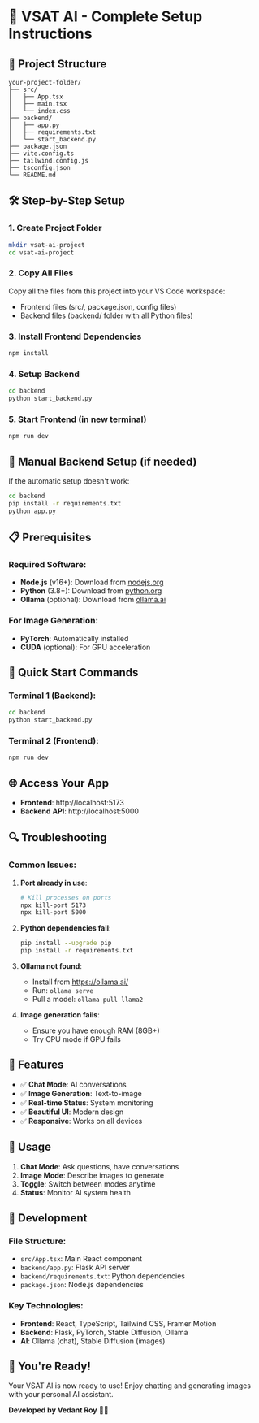 # 🚀 VSAT AI - Complete Setup Instructions

## 📁 Project Structure
```
your-project-folder/
├── src/
│   ├── App.tsx
│   ├── main.tsx
│   └── index.css
├── backend/
│   ├── app.py
│   ├── requirements.txt
│   └── start_backend.py
├── package.json
├── vite.config.ts
├── tailwind.config.js
├── tsconfig.json
└── README.md
```

## 🛠️ Step-by-Step Setup

### 1. Create Project Folder
```bash
mkdir vsat-ai-project
cd vsat-ai-project
```

### 2. Copy All Files
Copy all the files from this project into your VS Code workspace:
- Frontend files (src/, package.json, config files)
- Backend files (backend/ folder with all Python files)

### 3. Install Frontend Dependencies
```bash
npm install
```

### 4. Setup Backend
```bash
cd backend
python start_backend.py
```

### 5. Start Frontend (in new terminal)
```bash
npm run dev
```

## 🔧 Manual Backend Setup (if needed)

If the automatic setup doesn't work:

```bash
cd backend
pip install -r requirements.txt
python app.py
```

## 📋 Prerequisites

### Required Software:
- **Node.js** (v16+): Download from [nodejs.org](https://nodejs.org/)
- **Python** (3.8+): Download from [python.org](https://python.org/)
- **Ollama** (optional): Download from [ollama.ai](https://ollama.ai/)

### For Image Generation:
- **PyTorch**: Automatically installed
- **CUDA** (optional): For GPU acceleration

## 🚀 Quick Start Commands

### Terminal 1 (Backend):
```bash
cd backend
python start_backend.py
```

### Terminal 2 (Frontend):
```bash
npm run dev
```

## 🌐 Access Your App
- **Frontend**: http://localhost:5173
- **Backend API**: http://localhost:5000

## 🔍 Troubleshooting

### Common Issues:

1. **Port already in use**:
   ```bash
   # Kill processes on ports
   npx kill-port 5173
   npx kill-port 5000
   ```

2. **Python dependencies fail**:
   ```bash
   pip install --upgrade pip
   pip install -r requirements.txt
   ```

3. **Ollama not found**:
   - Install from https://ollama.ai/
   - Run: `ollama serve`
   - Pull a model: `ollama pull llama2`

4. **Image generation fails**:
   - Ensure you have enough RAM (8GB+)
   - Try CPU mode if GPU fails

## 📱 Features

- ✅ **Chat Mode**: AI conversations
- ✅ **Image Generation**: Text-to-image
- ✅ **Real-time Status**: System monitoring
- ✅ **Beautiful UI**: Modern design
- ✅ **Responsive**: Works on all devices

## 🎯 Usage

1. **Chat Mode**: Ask questions, have conversations
2. **Image Mode**: Describe images to generate
3. **Toggle**: Switch between modes anytime
4. **Status**: Monitor AI system health

## 🔧 Development

### File Structure:
- `src/App.tsx`: Main React component
- `backend/app.py`: Flask API server
- `backend/requirements.txt`: Python dependencies
- `package.json`: Node.js dependencies

### Key Technologies:
- **Frontend**: React, TypeScript, Tailwind CSS, Framer Motion
- **Backend**: Flask, PyTorch, Stable Diffusion, Ollama
- **AI**: Ollama (chat), Stable Diffusion (images)

## 🎉 You're Ready!

Your VSAT AI is now ready to use! Enjoy chatting and generating images with your personal AI assistant.

**Developed by Vedant Roy** 👨‍💻